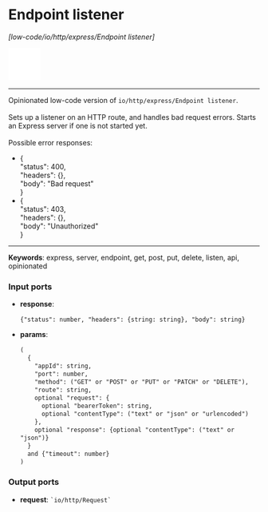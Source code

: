 # Endpoint listener

_[low-code/io/http/express/Endpoint listener]_

![icon](</assets/icons/47baa0d3-adcc-4071-8ab3-768676771342.png>)

---

Opinionated low-code version of `io/http/express/Endpoint listener`.<br>
<br>
Sets up a listener on an HTTP route, and handles bad request errors. Starts an Express server if one is not started yet.<br>
<br>
Possible error responses:<br>
* {<br>
    "status": 400,<br>
    "headers": {},<br>
    "body": "Bad request"<br>
  }<br>
* {<br>
    "status": 403,<br>
    "headers": {},<br>
    "body": "Unauthorized"<br>
  }<br>

---

__Keywords__: express, server, endpoint, get, post, put, delete, listen, api, opinionated

### Input ports

* __response__: 
    ```
    {"status": number, "headers": {string: string}, "body": string}
    ```


* __params__: 
    ```
    (
      {
        "appId": string,
        "port": number,
        "method": ("GET" or "POST" or "PUT" or "PATCH" or "DELETE"),
        "route": string,
        optional "request": {
          optional "bearerToken": string,
          optional "contentType": ("text" or "json" or "urlencoded")
        },
        optional "response": {optional "contentType": ("text" or "json")}
      }
      and {"timeout": number}
    )
    ```

### Output ports

* __request__: `` `io/http/Request` ``

